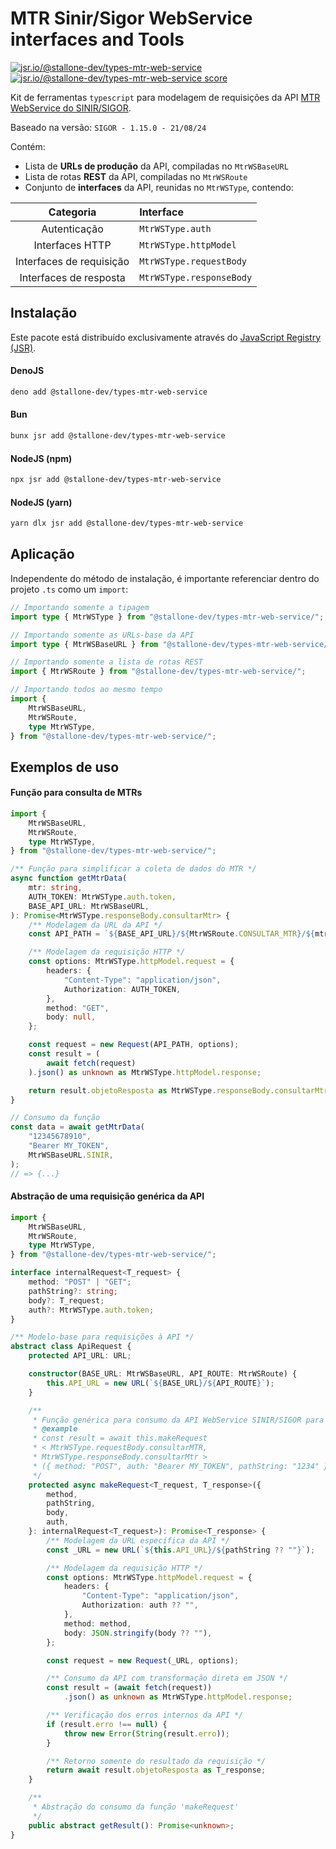 # MTR Sinir/Sigor WebService interfaces and Tools

[![jsr.io/@stallone-dev/types-mtr-web-service](https://jsr.io/badges/@stallone-dev/types-mtr-web-service)](https://jsr.io/@stallone-dev/types-mtr-web-service)
[![jsr.io/@stallone-dev/types-mtr-web-service score](https://jsr.io/badges/@stallone-dev/types-mtr-web-service/score)](https://jsr.io/@stallone-dev/types-mtr-web-service)

Kit de ferramentas `typescript` para modelagem de requisições da API [MTR WebService do SINIR/SIGOR](https://cetesb.sp.gov.br/sigor-mtr/web-service/).

Baseado na versão: `SIGOR - 1.15.0 - 21/08/24`

Contém:

- Lista de **URLs de produção** da API, compiladas no `MtrWSBaseURL`
- Lista de rotas **REST** da API, compiladas no `MtrWSRoute`
- Conjunto de **interfaces** da API, reunidas no `MtrWSType`, contendo:

|        Categoria         | Interface                |
| :----------------------: | :----------------------- |
|       Autenticação       | `MtrWSType.auth`         |
|     Interfaces HTTP      | `MtrWSType.httpModel`    |
| Interfaces de requisição | `MtrWSType.requestBody`  |
|  Interfaces de resposta  | `MtrWSType.responseBody` |

## Instalação

Este pacote está distribuído exclusivamente através do [JavaScript Registry (JSR)](https://jsr.io/@stallone-dev/types-mtr-web-service/).

#### DenoJS

```bash
deno add @stallone-dev/types-mtr-web-service
```

#### Bun

```bash
bunx jsr add @stallone-dev/types-mtr-web-service
```

#### NodeJS (npm)

```bash
npx jsr add @stallone-dev/types-mtr-web-service
```

#### NodeJS (yarn)

```bash
yarn dlx jsr add @stallone-dev/types-mtr-web-service
```

## Aplicação

Independente do método de instalação, é importante referenciar dentro do projeto `.ts` como um `import`:

```ts
// Importando somente a tipagem
import type { MtrWSType } from "@stallone-dev/types-mtr-web-service/";

// Importando somente as URLs-base da API
import type { MtrWSBaseURL } from "@stallone-dev/types-mtr-web-service/";

// Importando somente a lista de rotas REST
import { MtrWSRoute } from "@stallone-dev/types-mtr-web-service/";

// Importando todos ao mesmo tempo
import {
    MtrWSBaseURL,
    MtrWSRoute,
    type MtrWSType,
} from "@stallone-dev/types-mtr-web-service/";
```

## Exemplos de uso

#### Função para consulta de MTRs

```ts
import {
    MtrWSBaseURL,
    MtrWSRoute,
    type MtrWSType,
} from "@stallone-dev/types-mtr-web-service/";

/** Função para simplificar a coleta de dados do MTR */
async function getMtrData(
    mtr: string,
    AUTH_TOKEN: MtrWSType.auth.token,
    BASE_API_URL: MtrWSBaseURL,
): Promise<MtrWSType.responseBody.consultarMtr> {
    /** Modelagem da URL da API */
    const API_PATH = `${BASE_API_URL}/${MtrWSRoute.CONSULTAR_MTR}/${mtr}`;

    /** Modelagem da requisição HTTP */
    const options: MtrWSType.httpModel.request = {
        headers: {
            "Content-Type": "application/json",
            Authorization: AUTH_TOKEN,
        },
        method: "GET",
        body: null,
    };

    const request = new Request(API_PATH, options);
    const result = (
        await fetch(request)
    ).json() as unknown as MtrWSType.httpModel.response;

    return result.objetoResposta as MtrWSType.responseBody.consultarMtr;
}

// Consumo da função
const data = await getMtrData(
    "12345678910",
    "Bearer MY_TOKEN",
    MtrWSBaseURL.SINIR,
);
// => {...}
```

#### Abstração de uma requisição genérica da API

```ts
import {
    MtrWSBaseURL,
    MtrWSRoute,
    type MtrWSType,
} from "@stallone-dev/types-mtr-web-service/";

interface internalRequest<T_request> {
    method: "POST" | "GET";
    pathString?: string;
    body?: T_request;
    auth?: MtrWSType.auth.token;
}

/** Modelo-base para requisições à API */
abstract class ApiRequest {
    protected API_URL: URL;

    constructor(BASE_URL: MtrWSBaseURL, API_ROUTE: MtrWSRoute) {
        this.API_URL = new URL(`${BASE_URL}/${API_ROUTE}`);
    }

    /**
     * Função genérica para consumo da API WebService SINIR/SIGOR para MTRs
     * @example
     * const result = await this.makeRequest
     * < MtrWSType.requestBody.consultarMTR,
     * MtrWSType.responseBody.consultarMtr >
     * ({ method: "POST", auth: "Bearer MY_TOKEN", pathString: "1234" });
     */
    protected async makeRequest<T_request, T_response>({
        method,
        pathString,
        body,
        auth,
    }: internalRequest<T_request>): Promise<T_response> {
        /** Modelagem da URL específica da API */
        const _URL = new URL(`${this.API_URL}/${pathString ?? ""}`);

        /** Modelagem da requisição HTTP */
        const options: MtrWSType.httpModel.request = {
            headers: {
                "Content-Type": "application/json",
                Authorization: auth ?? "",
            },
            method: method,
            body: JSON.stringify(body ?? ""),
        };

        const request = new Request(_URL, options);

        /** Consumo da API com transformação direta em JSON */
        const result = (await fetch(request))
            .json() as unknown as MtrWSType.httpModel.response;

        /** Verificação dos erros internos da API */
        if (result.erro !== null) {
            throw new Error(String(result.erro));
        }

        /** Retorno somente do resultado da requisição */
        return await result.objetoResposta as T_response;
    }

    /**
     * Abstração do consumo da função 'makeRequest'
     */
    public abstract getResult(): Promise<unknown>;
}
```
